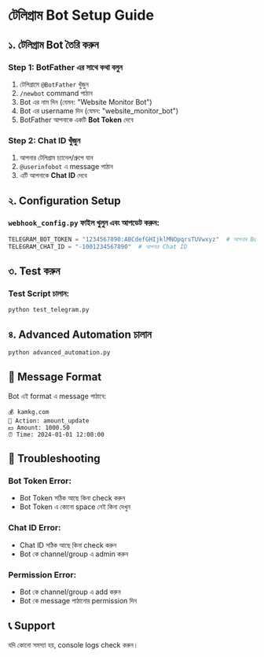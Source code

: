 # টেলিগ্রাম Bot Setup Guide

## ১. টেলিগ্রাম Bot তৈরি করুন

### Step 1: BotFather এর সাথে কথা বলুন
1. টেলিগ্রামে `@BotFather` খুঁজুন
2. `/newbot` command পাঠান
3. Bot এর নাম দিন (যেমন: "Website Monitor Bot")
4. Bot এর username দিন (যেমন: "website_monitor_bot")
5. BotFather আপনাকে একটি **Bot Token** দেবে

### Step 2: Chat ID খুঁজুন
1. আপনার টেলিগ্রাম চ্যানেল/গ্রুপে যান
2. `@userinfobot` এ message পাঠান
3. এটি আপনাকে **Chat ID** দেবে

## ২. Configuration Setup

### `webhook_config.py` ফাইল খুলুন এবং আপডেট করুন:

```python
TELEGRAM_BOT_TOKEN = "1234567890:ABCdefGHIjklMNOpqrsTUVwxyz"  # আপনার Bot Token
TELEGRAM_CHAT_ID = "-1001234567890"  # আপনার Chat ID
```

## ৩. Test করুন

### Test Script চালান:
```bash
python test_telegram.py
```

## ৪. Advanced Automation চালান

```bash
python advanced_automation.py
```

## 📱 Message Format

Bot এই format এ message পাঠাবে:

```
💰 kamkg.com
🔄 Action: amount_update
💵 Amount: 1000.50
⏰ Time: 2024-01-01 12:00:00
```

## 🔧 Troubleshooting

### Bot Token Error:
- Bot Token সঠিক আছে কিনা check করুন
- Bot Token এ কোনো space নেই কিনা দেখুন

### Chat ID Error:
- Chat ID সঠিক আছে কিনা check করুন
- Bot কে channel/group এ admin করুন

### Permission Error:
- Bot কে channel/group এ add করুন
- Bot কে message পাঠানোর permission দিন

## 📞 Support

যদি কোনো সমস্যা হয়, console logs check করুন।
